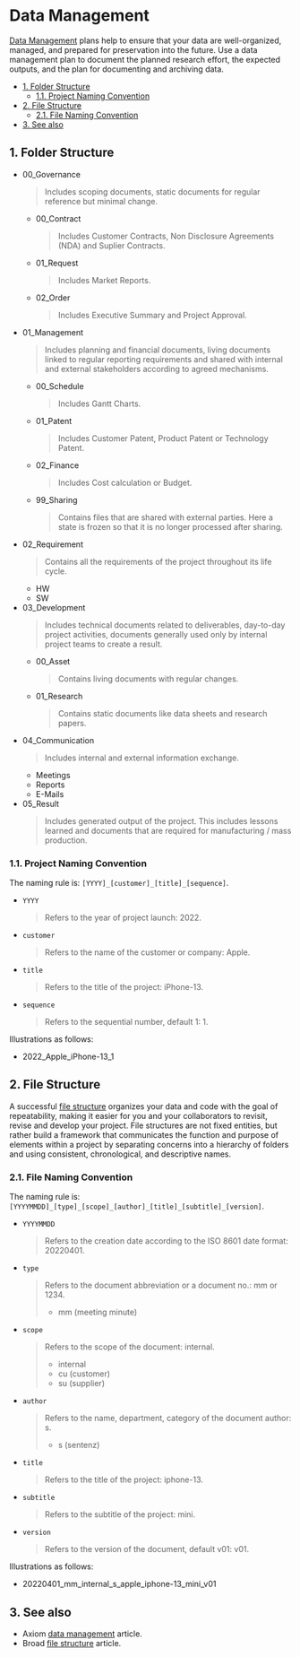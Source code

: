 # Data Management

[Data Management](https://www.axiomdatascience.com/best-practices/index.html) plans help to ensure that your data are well-organized, managed, and prepared for preservation into the future. Use a data management plan to document the planned research effort, the expected outputs, and the plan for documenting and archiving data.

- [1. Folder Structure](#1-folder-structure)
  - [1.1. Project Naming Convention](#11-project-naming-convention)
- [2. File Structure](#2-file-structure)
  - [2.1. File Naming Convention](#21-file-naming-convention)
- [3. See also](#3-see-also)

## 1. Folder Structure

- 00_Governance
  > Includes scoping documents, static documents for regular reference but minimal change.
  - 00_Contract
    > Includes Customer Contracts, Non Disclosure Agreements (NDA) and Suplier Contracts.
  - 01_Request
    > Includes Market Reports.
  - 02_Order
    > Includes Executive Summary and Project Approval.
- 01_Management
  > Includes planning and financial documents, living documents linked to regular reporting requirements and shared with internal and external stakeholders according to agreed mechanisms.
  - 00_Schedule
    > Includes Gantt Charts.
  - 01_Patent
    > Includes Customer Patent, Product Patent or Technology Patent.
  - 02_Finance
    > Includes Cost calculation or Budget.
  - 99_Sharing
    > Contains files that are shared with external parties. Here a state is frozen so that it is no longer processed after sharing.
- 02_Requirement
  > Contains all the requirements of the project throughout its life cycle.
  - HW
  - SW
- 03_Development
  > Includes technical documents related to deliverables, day-to-day project activities, documents generally used only by internal project teams to create a result.
  - 00_Asset
    > Contains living documents with regular changes.
  - 01_Research
    > Contains static documents like data sheets and research papers.
- 04_Communication
  > Includes internal and external information exchange.
  - Meetings
  - Reports
  - E-Mails
- 05_Result
  > Includes generated output of the project. This includes lessons learned and documents that are required for manufacturing / mass production.

### 1.1. Project Naming Convention

The naming rule is: `[YYYY]_[customer]_[title]_[sequence]`.

- `YYYY`
  > Refers to the year of project launch: 2022.

- `customer`
  > Refers to the name of the customer or company: Apple.

- `title`
  > Refers to the title of the project: iPhone-13.

- `sequence`
  > Refers to the sequential number, default 1: 1.

Illustrations as follows:

- 2022_Apple_iPhone-13_1

## 2. File Structure

A successful [file structure](https://mitcommlab.mit.edu/broad/commkit/file-structure/) organizes your data and code with the goal of repeatability, making it easier for you and your collaborators to revisit, revise and develop your project. File structures are not fixed entities, but rather build a framework that communicates the function and purpose of elements within a project by separating concerns into a hierarchy of folders and using consistent, chronological, and descriptive names.

### 2.1. File Naming Convention

The naming rule is: `[YYYYMMDD]_[type]_[scope]_[author]_[title]_[subtitle]_[version]`.

- `YYYYMMDD`
  > Refers to the creation date according to the ISO 8601 date format: 20220401.

- `type`
  > Refers to the document abbreviation or a document no.: mm or 1234.
  >
  > - mm (meeting minute)

- `scope`
  > Refers to the scope of the document: internal.
  >
  > - internal
  > - cu (customer)
  > - su (supplier)

- `author`
  > Refers to the name, department, category of the document author: s.
  >
  > - s (sentenz)

- `title`
  > Refers to the title of the project: iphone-13.

- `subtitle`
  > Refers to the subtitle of the project: mini.

- `version`
  > Refers to the version of the document, default v01: v01.

Illustrations as follows:

- 20220401_mm_internal_s_apple_iphone-13_mini_v01

## 3. See also

- Axiom [data management](https://www.axiomdatascience.com/best-practices/index.html) article.
- Broad [file structure](https://mitcommlab.mit.edu/broad/commkit/file-structure/) article.
